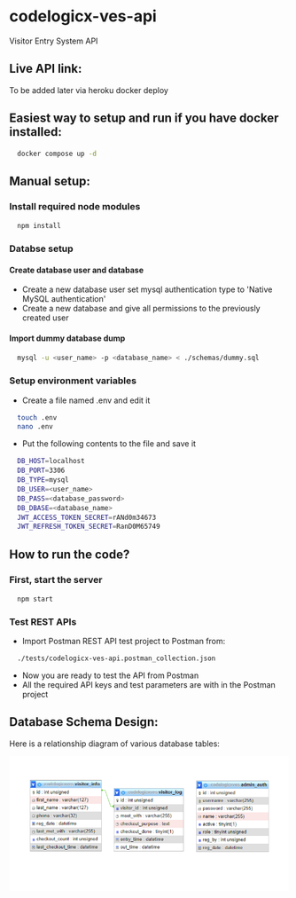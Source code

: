 # codelogicx-ves-api
Visitor Entry System API

## Live API link:
To be added later via heroku docker deploy

## Easiest way to setup and run if you have docker installed:
```bash
  docker compose up -d
```

## Manual setup:
### Install required node modules
```bash
  npm install
```

### Databse setup
#### Create database user and database
- Create a new database user set mysql authentication type to 'Native MySQL authentication'
- Create a new database and give all permissions to the previously created user
#### Import dummy database dump
```bash
  mysql -u <user_name> -p <database_name> < ./schemas/dummy.sql
```

### Setup environment variables
- Create a file named .env and edit it
```bash
  touch .env
  nano .env
```
- Put the following contents to the file and save it
```bash
  DB_HOST=localhost
  DB_PORT=3306
  DB_TYPE=mysql
  DB_USER=<user_name>
  DB_PASS=<database_password>
  DB_DBASE=<database_name>
  JWT_ACCESS_TOKEN_SECRET=rANd0m34673
  JWT_REFRESH_TOKEN_SECRET=RanD0M65749
```

## How to run the code?
### First, start the server
```bash
  npm start
```

### Test REST APIs
- Import Postman REST API test project to Postman from:
```bash
  ./tests/codelogicx-ves-api.postman_collection.json
```
- Now you are ready to test the API from Postman
- All the required API keys and test parameters are with in the Postman project

## Database Schema Design:
Here is a relationship diagram of various database tables:

![DBRelationshipDiagram](/assets/images/DBRelationshipDiagram.png)


